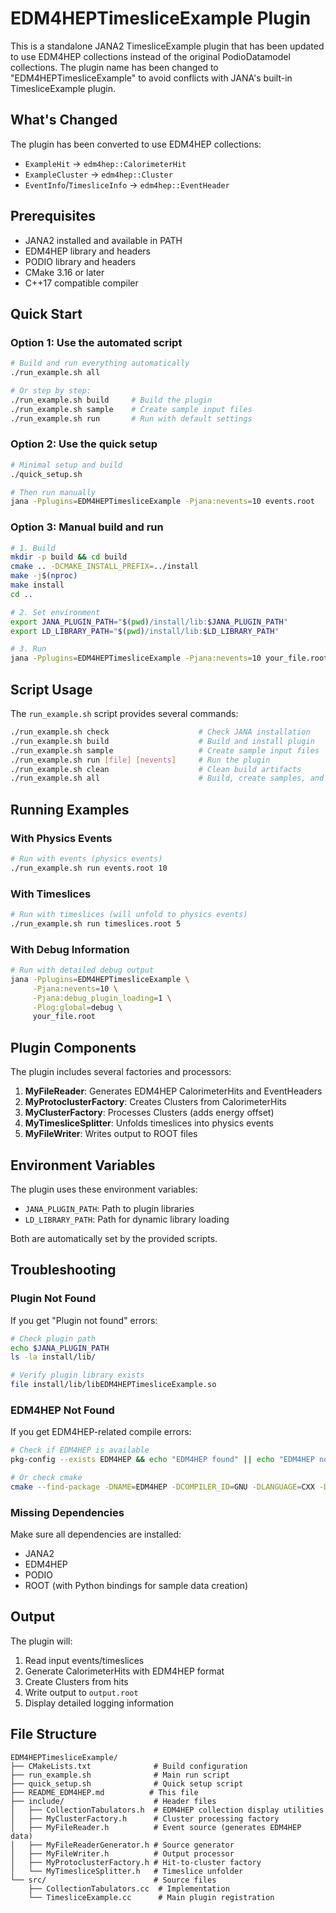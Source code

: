 # EDM4HEPTimesliceExample Plugin

This is a standalone JANA2 TimesliceExample plugin that has been updated to use EDM4HEP collections instead of the original PodioDatamodel collections. The plugin name has been changed to "EDM4HEPTimesliceExample" to avoid conflicts with JANA's built-in TimesliceExample plugin.

## What's Changed

The plugin has been converted to use EDM4HEP collections:
- `ExampleHit` → `edm4hep::CalorimeterHit`
- `ExampleCluster` → `edm4hep::Cluster`
- `EventInfo`/`TimesliceInfo` → `edm4hep::EventHeader`

## Prerequisites

- JANA2 installed and available in PATH
- EDM4HEP library and headers
- PODIO library and headers
- CMake 3.16 or later
- C++17 compatible compiler

## Quick Start

### Option 1: Use the automated script
```bash
# Build and run everything automatically
./run_example.sh all

# Or step by step:
./run_example.sh build     # Build the plugin
./run_example.sh sample    # Create sample input files
./run_example.sh run       # Run with default settings
```

### Option 2: Use the quick setup
```bash
# Minimal setup and build
./quick_setup.sh

# Then run manually
jana -Pplugins=EDM4HEPTimesliceExample -Pjana:nevents=10 events.root
```

### Option 3: Manual build and run
```bash
# 1. Build
mkdir -p build && cd build
cmake .. -DCMAKE_INSTALL_PREFIX=../install
make -j$(nproc)
make install
cd ..

# 2. Set environment
export JANA_PLUGIN_PATH="$(pwd)/install/lib:$JANA_PLUGIN_PATH"
export LD_LIBRARY_PATH="$(pwd)/install/lib:$LD_LIBRARY_PATH"

# 3. Run
jana -Pplugins=EDM4HEPTimesliceExample -Pjana:nevents=10 your_file.root
```

## Script Usage

The `run_example.sh` script provides several commands:

```bash
./run_example.sh check                    # Check JANA installation
./run_example.sh build                    # Build and install plugin
./run_example.sh sample                   # Create sample input files
./run_example.sh run [file] [nevents]     # Run the plugin
./run_example.sh clean                    # Clean build artifacts
./run_example.sh all                      # Build, create samples, and run
```

## Running Examples

### With Physics Events
```bash
# Run with events (physics events)
./run_example.sh run events.root 10
```

### With Timeslices
```bash
# Run with timeslices (will unfold to physics events)
./run_example.sh run timeslices.root 5
```

### With Debug Information
```bash
# Run with detailed debug output
jana -Pplugins=EDM4HEPTimesliceExample \
     -Pjana:nevents=10 \
     -Pjana:debug_plugin_loading=1 \
     -Plog:global=debug \
     your_file.root
```

## Plugin Components

The plugin includes several factories and processors:

1. **MyFileReader**: Generates EDM4HEP CalorimeterHits and EventHeaders
2. **MyProtoclusterFactory**: Creates Clusters from CalorimeterHits
3. **MyClusterFactory**: Processes Clusters (adds energy offset)
4. **MyTimesliceSplitter**: Unfolds timeslices into physics events
5. **MyFileWriter**: Writes output to ROOT files

## Environment Variables

The plugin uses these environment variables:

- `JANA_PLUGIN_PATH`: Path to plugin libraries
- `LD_LIBRARY_PATH`: Path for dynamic library loading

Both are automatically set by the provided scripts.

## Troubleshooting

### Plugin Not Found
If you get "Plugin not found" errors:
```bash
# Check plugin path
echo $JANA_PLUGIN_PATH
ls -la install/lib/

# Verify plugin library exists
file install/lib/libEDM4HEPTimesliceExample.so
```

### EDM4HEP Not Found
If you get EDM4HEP-related compile errors:
```bash
# Check if EDM4HEP is available
pkg-config --exists EDM4HEP && echo "EDM4HEP found" || echo "EDM4HEP not found"

# Or check cmake
cmake --find-package -DNAME=EDM4HEP -DCOMPILER_ID=GNU -DLANGUAGE=CXX -DMODE=EXIST
```

### Missing Dependencies
Make sure all dependencies are installed:
- JANA2
- EDM4HEP
- PODIO
- ROOT (with Python bindings for sample data creation)

## Output

The plugin will:
1. Read input events/timeslices
2. Generate CalorimeterHits with EDM4HEP format
3. Create Clusters from hits
4. Write output to `output.root`
5. Display detailed logging information

## File Structure

```
EDM4HEPTimesliceExample/
├── CMakeLists.txt              # Build configuration
├── run_example.sh              # Main run script
├── quick_setup.sh              # Quick setup script
├── README_EDM4HEP.md          # This file
├── include/                    # Header files
│   ├── CollectionTabulators.h  # EDM4HEP collection display utilities
│   ├── MyClusterFactory.h      # Cluster processing factory
│   ├── MyFileReader.h          # Event source (generates EDM4HEP data)
│   ├── MyFileReaderGenerator.h # Source generator
│   ├── MyFileWriter.h          # Output processor
│   ├── MyProtoclusterFactory.h # Hit-to-cluster factory
│   └── MyTimesliceSplitter.h   # Timeslice unfolder
└── src/                        # Source files
    ├── CollectionTabulators.cc  # Implementation
    └── TimesliceExample.cc      # Main plugin registration
```
